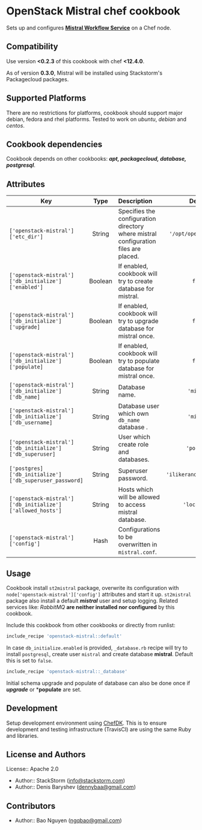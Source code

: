 # OpenStack Mistral chef cookbook

[cookbook]: https://github.com/StackStorm/chef-openstack-mistral

Sets up and configures [**Mistral Workflow Service**](https://github.com/openstack/mistral) on a Chef node.

## Compatibility

Use version **<0.2.3** of this cookbook with chef **<12.4.0**.

As of version **0.3.0**, Mistral will be installed using Stackstorm's Packagecloud packages.

## Supported Platforms

There are no restrictions for platforms, cookbook should support major debian, fedora and rhel platforms. Tested to work on *ubuntu*, *debian* and *centos*.

## Cookbook dependencies

Cookbook depends on other cookbooks: ***apt, packagecloud, database, postgresql***.

## Attributes

| Key | Type | Description | Default |
| --- | :---: | :--- | :---: |
| `['openstack-mistral']['etc_dir']` | String | Specifies the configuration directory where mistral configuration files are placed. | `'/opt/openstack/etc'` |
| `['openstack-mistral']['db_initialize']['enabled']` | Boolean | If enabled, cookbook will try to create database for mistral. | `false` |
| `['openstack-mistral']['db_initialize']['upgrade]` | Boolean | If enabled, cookbook will try to upgrade database for mistral once. | `false` |
| `['openstack-mistral']['db_initialize']['populate]` | Boolean | If enabled, cookbook will try to populate database for mistral once. | `false` |
| `['openstack-mistral']['db_initialize']['db_name]` | String | Database name. | `'mistral` |
| `['openstack-mistral']['db_initialize']['db_username]` | String | Database user which own `db_name` database . | `'mistral` |
| `['openstack-mistral']['db_initialize']['db_superuser]` | String | User which create role and databases. | `'postgres` |
| `['postgres]['db_initialize']['db_superuser_password]` | String | Superuser password. | `'ilikerandompasswords'` |
| `['openstack-mistral']['db_initialize']['allowed_hosts']` | String | Hosts which will be allowed to access mistral database. | `'localhost'` |
| `['openstack-mistral']['config']` | Hash | Configurations to be overwritten in `mistral.conf`. | `{}` |

## Usage

Cookbook install `st2mistral` package, overwrite its configuration with `node['openstack-mistral']['config']` attributes and start it up. `st2mistral` package also install a default ***mistral*** user and setup logging. Related services like: *RabbitMQ* **are neither installed nor configured** by this cookbook.

Include this cookbook from other cookbooks or directly from runlist:

```ruby
include_recipe 'openstack-mistral::default'
```

In case `db_initialize.enabled` is provided, `_database.rb` recipe will try to install `postgresql`, create user `mistral` and create database **mistral**. Default this is set to `false`.

```ruby
include_recipe 'openstack-mistral::_database'
```

Initial schema upgrade and populate of database can also be done once if ***upgrade*** or ***populate** are set.

## Development

Setup development environment using [ChefDK](https://downloads.chef.io/chef-dk/). This is to ensure development and testing infrastructure (TravisCI) are using the same Ruby and libraries.

## License and Authors

License:: Apache 2.0 

- Author:: StackStorm (<info@stackstorm.com>)
- Author:: Denis Baryshev (<dennybaa@gmail.com>)

## Contributors

- Author:: Bao Nguyen (<ngqbao@gmail.com>)
